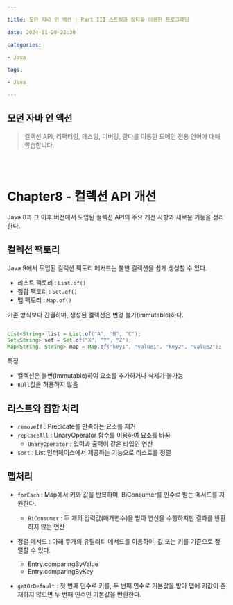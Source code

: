 ```yaml
---

title: 모던 자바 인 액션 | Part III 스트림과 람다를 이용한 프로그래밍

date: 2024-11-29-22:30

categories:

- Java

tags: 

- Java

---
```



## 모던 자바 인 액션
> 컬렉션 API, 리팩터링, 테스팅, 디버깅, 람다를 이용한 도메인 전용 언어에 대해 학습합니다.

<br/><br/>

# Chapter8 - 컬렉션 API 개선 

Java 8과 그 이후 버전에서 도입된 컬렉션 API의 주요 개선 사항과 새로운 기능을 정리한다.

## 컬렉션 팩토리 
Java 9에서 도입된 컬렉션 팩토리 메서드는 불변 컬렉션을 쉽게 생성할 수 있다.

- 리스트 팩토리 : `List.of()` 
- 집합 팩토리 : `Set.of()`
- 맵 팩토리 : `Map.of()`

기존 방식보다 간결하며, 생성된 컬렉션은 변경 불가(immutable)하다.

```java

List<String> list = List.of("A", "B", "C");
Set<String> set = Set.of("X", "Y", "Z");
Map<String, String> map = Map.of("key1", "value1", "key2", "value2");

```

특징
- 컬렉션은 불변(Immutable)하여 요소를 추가하거나 삭제가 불가능
- `null`값을 허용하지 않음

## 리스트와 집합 처리 
- `removeIf` : Predicate를 만족하는 요소를 제거
- `replaceAll` : UnaryOperator 함수를 이용하여 요소를 바꿈
	- `UnaryOperator` : 입력과 출력이 같은 타입인 연산
- `sort` : List 인터페이스에서 제공하는 기능으로 리스트를 정렬

## 맵처리 
- `forEach` : Map에서 키와 값을 반복하며, BiConsumer를 인수로 받는 메서드를 지원한다. 
	- `BiConsumer` :  두 개의 입력값(매개변수)을 받아 연산을 수행하지만 결과를 반환하지 않는 연산

- 정렬 메서드 : 아래 두개의 유틸리티 메서드를 이용하여, 값 또는 키를 기준으로 정렬할 수 있다.
	- Entry.comparingByValue
	- Entry.comparingByKey

- `getOrDefault` : 첫 번째 인수로 키를, 두 번째 인수로 기본값을 받아 맵에 키값이 존재하지 않으면 두 번째 인수인 기본값을 반환한다. 
